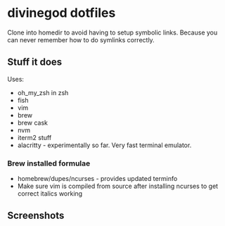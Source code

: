 # divinegod dotfiles

Clone into homedir to avoid having to setup symbolic links. Because you can never remember how to do symlinks correctly.

## Stuff it does

Uses:

* oh_my_zsh in zsh
* fish
* vim
* brew
* brew cask
* nvm
* iterm2 stuff
* alacritty - experimentally so far. Very fast terminal emulator.

### Brew installed formulae

* homebrew/dupes/ncurses - provides updated terminfo
* Make sure vim is compiled from source after installing ncurses to get correct italics working

## Screenshots
